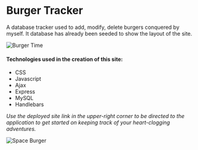 # Burger Tracker

A database tracker used to add, modify, delete burgers conquered by myself.  It database has already been seeded to show the layout of the site.

![Burger Time](https://jonmeidell.github.io/assets/images/burgertime.gif)

#### Technologies used in the creation of this site:
* CSS
* Javascript
* Ajax
* Express
* MySQL
* Handlebars

_Use the deployed site link in the upper-right corner to be directed to the application to get started on keeping track of your heart-clogging adventures._

![Space Burger](https://jonmeidell.github.io/assets/images/burger-space.gif)
